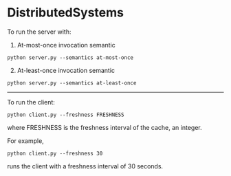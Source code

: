 # DistributedSystems

To run the server with:

1. At-most-once invocation semantic

```python server.py --semantics at-most-once```

2. At-least-once invocation semantic

```python server.py --semantics at-least-once```  

---
  
To run the client:

```python client.py --freshness FRESHNESS```

where FRESHNESS is the freshness interval of the cache, an integer. 

For example,

```python client.py --freshness 30```

runs the client with a freshness interval of 30 seconds.
